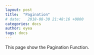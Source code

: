```yaml
---
layout: post
title:  "Pagination"
# date:   2018-08-30 21:48:16 +0800
categories: docs
author: eyea
tags: docs
---
```

This page show the Pagination Function.